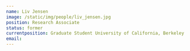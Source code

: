 ```yaml
---
name: Liv Jensen
image: /static/img/people/liv_jensen.jpg 
position: Research Associate
status: former
currentposition: Graduate Student University of California, Berkeley
email: 
---
```


